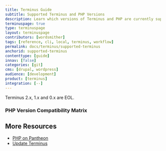 ```yaml
---
title: Terminus Guide
subtitle: Supported Terminus and PHP Versions
description: Learn which versions of Terminus and PHP are currently supported.
terminuspage: true
type: terminuspage
layout: terminuspage
contributors: [wordsmither]
tags: [reference, cli, local, terminus, workflow]
permalink: docs/terminus/supported-terminus
anchorid: supported-terminus
contenttype: [guide]
innav: [false]
categories: [git]
cms: [drupal, wordpress]
audience: [development]
product: [terminus]
integration: [--]
---
```


<Partial file="terminus-guide/eol.md" />

<Alert title="Note" type="info" >

Terminus 2.x, 1.x and 0.x are EOL.

</Alert>

### PHP Version Compatibility Matrix

<Partial file="terminus-guide/php.md" />

## More Resources

- [PHP on Pantheon](/guides/php)
- [Update Terminus](/terminus/updates)